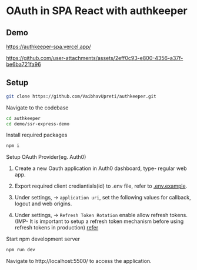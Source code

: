 # OAuth in SPA React with authkeeper

## Demo

https://authkeeper-spa.vercel.app/


https://github.com/user-attachments/assets/2eff0c93-e800-4356-a37f-be6ba721fa96

## Setup

```bash
git clone https://github.com/VaibhavUpreti/authkeeper.git  
```

Navigate to the codebase

```bash
cd authkeeper
cd demo/ssr-express-demo
```


Install required packages

```bash
npm i
```


Setup OAuth Provider(eg. Auth0)

1. Create a new Oauth application in Auth0 dashboard, type- regular web app.
2. Export required client crediantials(id) to .env file, refer to [.env.example](./.env.example).
3. Under settings, -> `application uri`, set the following values for callback, logout and web origins.

4. Under settings, -> `Refresh Token Rotation` enable allow refresh tokens.(IMP- It is important to setup a refresh token mechanism before using refresh tokens in production) [refer](../../GRANTS.MD)


Start npm development server

```bash
npm run dev
```

Navigate to http://localhost:5500/ to access the application.
